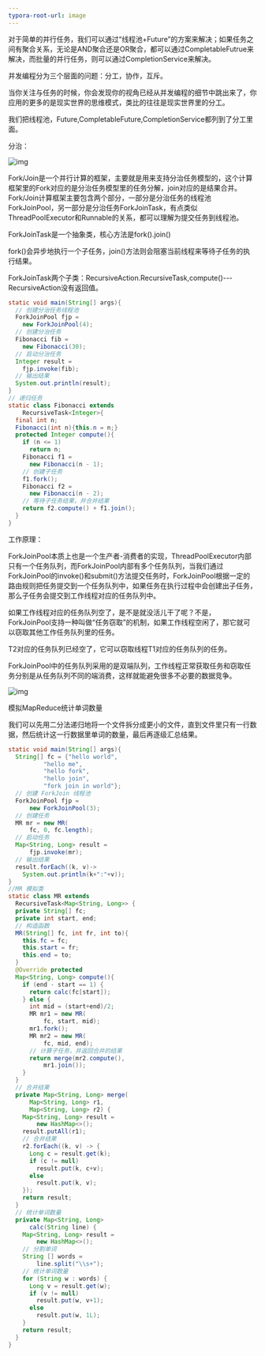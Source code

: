 ```yaml
---
typora-root-url: image
---
```


对于简单的并行任务，我们可以通过“线程池+Future”的方案来解决；如果任务之间有聚合关系，无论是AND聚合还是OR聚合，都可以通过CompletableFutrue来解决，而批量的并行任务，则可以通过CompletionService来解决。

并发编程分为三个层面的问题：分工，协作，互斥。

当你关注与任务的时候，你会发现你的视角已经从并发编程的细节中跳出来了，你应用的更多的是现实世界的思维模式，类比的往往是现实世界里的分工。

我们把线程池，Future,CompletableFuture,CompletionService都列到了分工里面。

分治：

![img](/Fork&join分解子任务.png)





Fork/Join是一个并行计算的框架，主要就是用来支持分治任务模型的，这个计算框架里的Fork对应的是分治任务模型里的任务分解，join对应的是结果合并。Fork/Join计算框架主要包含两个部分，一部分是分治任务的线程池ForkJoinPool，另一部分是分治任务ForkJoinTask，有点类似ThreadPoolExecutor和Runnable的关系，都可以理解为提交任务到线程池。

ForkJoinTask是一个抽象类，核心方法是fork().join()

fork()会异步地执行一个子任务，join()方法则会阻塞当前线程来等待子任务的执行结果。

ForkJoinTask两个子类：RecursiveAction.RecursiveTask,compute()---RecursiveAction没有返回值。

```java
static void main(String[] args){
  // 创建分治任务线程池  
  ForkJoinPool fjp = 
    new ForkJoinPool(4);
  // 创建分治任务
  Fibonacci fib = 
    new Fibonacci(30);   
  // 启动分治任务  
  Integer result = 
    fjp.invoke(fib);
  // 输出结果  
  System.out.println(result);
}
// 递归任务
static class Fibonacci extends 
    RecursiveTask<Integer>{
  final int n;
  Fibonacci(int n){this.n = n;}
  protected Integer compute(){
    if (n <= 1)
      return n;
    Fibonacci f1 = 
      new Fibonacci(n - 1);
    // 创建子任务  
    f1.fork();
    Fibonacci f2 = 
      new Fibonacci(n - 2);
    // 等待子任务结果，并合并结果  
    return f2.compute() + f1.join();
  }
}

```

工作原理：

ForkJoinPool本质上也是一个生产者-消费者的实现，ThreadPoolExecutor内部只有一个任务队列，而ForkJoinPool内部有多个任务队列，当我们通过ForkJoinPool的invoke()和submit()方法提交任务时，ForkJoinPool根据一定的路由规则把任务提交到一个任务队列中，如果任务在执行过程中会创建出子任务，那么子任务会提交到工作线程对应的任务队列中。

如果工作线程对应的任务队列空了，是不是就没活儿干了呢？不是，ForkJoinPool支持一种叫做“任务窃取”的机制，如果工作线程空闲了，那它就可以窃取其他工作任务队列里的任务。

T2对应的任务队列已经空了，它可以窃取线程T1对应的任务队列的任务。

ForkJoinPool中的任务队列采用的是双端队列，工作线程正常获取任务和窃取任务分别是从任务队列不同的端消费，这样就能避免很多不必要的数据竞争。

![img](https://static001.geekbang.org/resource/image/e7/31/e75988bd5a79652d8325ca63fcd55131.png)





模拟MapReduce统计单词数量

我们可以先用二分法递归地将一个文件拆分成更小的文件，直到文件里只有一行数据，然后统计这一行数据里单词的数量，最后再逐级汇总结果。

```java
static void main(String[] args){
  String[] fc = {"hello world",
          "hello me",
          "hello fork",
          "hello join",
          "fork join in world"};
  // 创建 ForkJoin 线程池    
  ForkJoinPool fjp = 
      new ForkJoinPool(3);
  // 创建任务    
  MR mr = new MR(
      fc, 0, fc.length);  
  // 启动任务    
  Map<String, Long> result = 
      fjp.invoke(mr);
  // 输出结果    
  result.forEach((k, v)->
    System.out.println(k+":"+v));
}
//MR 模拟类
static class MR extends 
  RecursiveTask<Map<String, Long>> {
  private String[] fc;
  private int start, end;
  // 构造函数
  MR(String[] fc, int fr, int to){
    this.fc = fc;
    this.start = fr;
    this.end = to;
  }
  @Override protected 
  Map<String, Long> compute(){
    if (end - start == 1) {
      return calc(fc[start]);
    } else {
      int mid = (start+end)/2;
      MR mr1 = new MR(
          fc, start, mid);
      mr1.fork();
      MR mr2 = new MR(
          fc, mid, end);
      // 计算子任务，并返回合并的结果    
      return merge(mr2.compute(),
          mr1.join());
    }
  }
  // 合并结果
  private Map<String, Long> merge(
      Map<String, Long> r1, 
      Map<String, Long> r2) {
    Map<String, Long> result = 
        new HashMap<>();
    result.putAll(r1);
    // 合并结果
    r2.forEach((k, v) -> {
      Long c = result.get(k);
      if (c != null)
        result.put(k, c+v);
      else 
        result.put(k, v);
    });
    return result;
  }
  // 统计单词数量
  private Map<String, Long> 
      calc(String line) {
    Map<String, Long> result =
        new HashMap<>();
    // 分割单词    
    String [] words = 
        line.split("\\s+");
    // 统计单词数量    
    for (String w : words) {
      Long v = result.get(w);
      if (v != null) 
        result.put(w, v+1);
      else
        result.put(w, 1L);
    }
    return result;
  }
}

```

